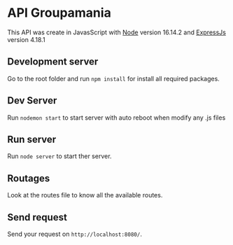 # API Groupamania

This API was create in JavasScript with [Node](https://github.com/nodejs/node) version 16.14.2 and [ExpressJs](https://github.com/expressjs/express) version 4.18.1 
## Development server
Go to the root folder and run `npm install` for install all required packages.

## Dev Server

Run `nodemon start` to start server with auto reboot when modify any .js files

## Run server 

Run `node server` to start ther server.

## Routages

Look at the routes file to know all the available routes.

## Send request 

Send your request on `http://localhost:8080/`.
